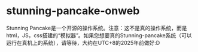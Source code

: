 # stunning-pancake-onweb
Stunning Pancake是一个开源的操作系统。注意：这不是真的操作系统，而是html，JS，css搭建的“模拟器”。如果您想要真的Stunning-pancake系统（可以运行在真机上的系统），请等待，大约在UTC+8的2025年前做好:D

